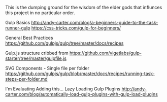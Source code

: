 This is the dumping ground for the wisdom of the elder gods that
influnces this project in no particular order.

Gulp Basics
http://andy-carter.com/blog/a-beginners-guide-to-the-task-runner-gulp
https://css-tricks.com/gulp-for-beginners/

General Best Practices
https://github.com/gulpjs/gulp/tree/master/docs/recipes




Gulp.js structure cribbed from
https://github.com/vigetlabs/gulp-starter/tree/master/gulpfile.js


SVG Components - Single file per folder
https://github.com/gulpjs/gulp/blob/master/docs/recipes/running-task-steps-per-folder.md


I'm Evaluating Adding this... Lazy Loading Gulp Plugins
http://andy-carter.com/blog/automatically-load-gulp-plugins-with-gulp-load-plugins
